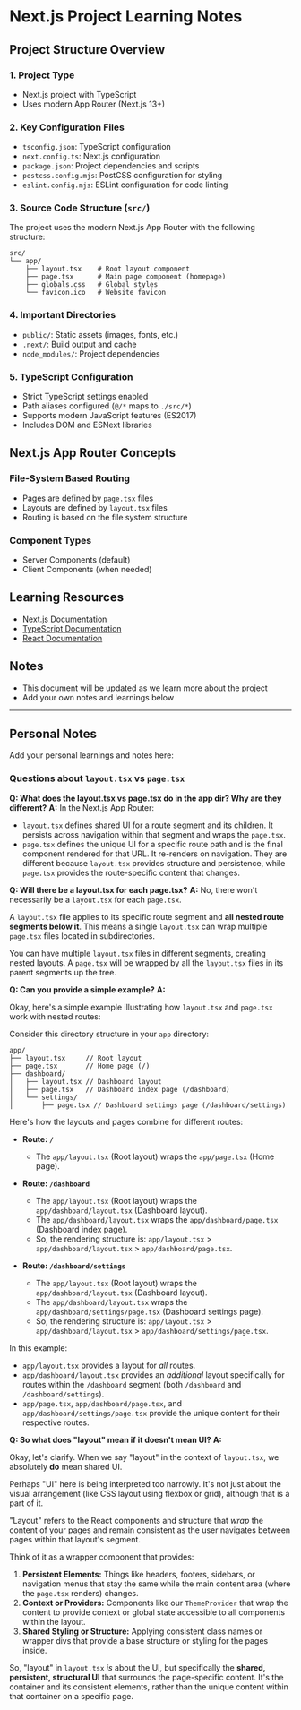 # Next.js Project Learning Notes

## Project Structure Overview

### 1. Project Type
- Next.js project with TypeScript
- Uses modern App Router (Next.js 13+)

### 2. Key Configuration Files
- `tsconfig.json`: TypeScript configuration
- `next.config.ts`: Next.js configuration
- `package.json`: Project dependencies and scripts
- `postcss.config.mjs`: PostCSS configuration for styling
- `eslint.config.mjs`: ESLint configuration for code linting

### 3. Source Code Structure (`src/`)
The project uses the modern Next.js App Router with the following structure:
```
src/
└── app/
    ├── layout.tsx    # Root layout component
    ├── page.tsx      # Main page component (homepage)
    ├── globals.css   # Global styles
    └── favicon.ico   # Website favicon
```

### 4. Important Directories
- `public/`: Static assets (images, fonts, etc.)
- `.next/`: Build output and cache
- `node_modules/`: Project dependencies

### 5. TypeScript Configuration
- Strict TypeScript settings enabled
- Path aliases configured (`@/*` maps to `./src/*`)
- Supports modern JavaScript features (ES2017)
- Includes DOM and ESNext libraries

## Next.js App Router Concepts

### File-System Based Routing
- Pages are defined by `page.tsx` files
- Layouts are defined by `layout.tsx` files
- Routing is based on the file system structure

### Component Types
- Server Components (default)
- Client Components (when needed)

## Learning Resources
- [Next.js Documentation](https://nextjs.org/docs)
- [TypeScript Documentation](https://www.typescriptlang.org/docs/)
- [React Documentation](https://react.dev/)

## Notes
- This document will be updated as we learn more about the project
- Add your own notes and learnings below

---

## Personal Notes
Add your personal learnings and notes here:

### Questions about `layout.tsx` vs `page.tsx`

**Q: What does the layout.tsx vs page.tsx do in the app dir? Why are they different?**
**A:** In the Next.js App Router:
- `layout.tsx` defines shared UI for a route segment and its children. It persists across navigation within that segment and wraps the `page.tsx`.
- `page.tsx` defines the unique UI for a specific route path and is the final component rendered for that URL. It re-renders on navigation.
They are different because `layout.tsx` provides structure and persistence, while `page.tsx` provides the route-specific content that changes.


**Q: Will there be a layout.tsx for each page.tsx?**
**A:** No, there won't necessarily be a `layout.tsx` for each `page.tsx`.

A `layout.tsx` file applies to its specific route segment and **all nested route segments below it**. This means a single `layout.tsx` can wrap multiple `page.tsx` files located in subdirectories.

You can have multiple `layout.tsx` files in different segments, creating nested layouts. A `page.tsx` will be wrapped by all the `layout.tsx` files in its parent segments up the tree.


**Q: Can you provide a simple example?**
**A:** 


Okay, here's a simple example illustrating how `layout.tsx` and `page.tsx` work with nested routes:

Consider this directory structure in your `app` directory:

```
app/
├── layout.tsx     // Root layout
├── page.tsx       // Home page (/)
├── dashboard/
│   ├── layout.tsx // Dashboard layout
│   ├── page.tsx   // Dashboard index page (/dashboard)
│   └── settings/
│       ├── page.tsx // Dashboard settings page (/dashboard/settings)
```

Here's how the layouts and pages combine for different routes:

*   **Route: `/`**
    *   The `app/layout.tsx` (Root layout) wraps the `app/page.tsx` (Home page).

*   **Route: `/dashboard`**
    *   The `app/layout.tsx` (Root layout) wraps the `app/dashboard/layout.tsx` (Dashboard layout).
    *   The `app/dashboard/layout.tsx` wraps the `app/dashboard/page.tsx` (Dashboard index page).
    *   So, the rendering structure is: `app/layout.tsx` > `app/dashboard/layout.tsx` > `app/dashboard/page.tsx`.

*   **Route: `/dashboard/settings`**
    *   The `app/layout.tsx` (Root layout) wraps the `app/dashboard/layout.tsx` (Dashboard layout).
    *   The `app/dashboard/layout.tsx` wraps the `app/dashboard/settings/page.tsx` (Dashboard settings page).
    *   So, the rendering structure is: `app/layout.tsx` > `app/dashboard/layout.tsx` > `app/dashboard/settings/page.tsx`.

In this example:
- `app/layout.tsx` provides a layout for *all* routes.
- `app/dashboard/layout.tsx` provides an *additional* layout specifically for routes within the `/dashboard` segment (both `/dashboard` and `/dashboard/settings`).
- `app/page.tsx`, `app/dashboard/page.tsx`, and `app/dashboard/settings/page.tsx` provide the unique content for their respective routes.


**Q: So what does "layout" mean if it doesn't mean UI?**
**A:** 


Okay, let's clarify. When we say "layout" in the context of `layout.tsx`, we absolutely **do** mean shared UI.

Perhaps "UI" here is being interpreted too narrowly. It's not just about the visual arrangement (like CSS layout using flexbox or grid), although that is a part of it.

"Layout" refers to the React components and structure that *wrap* the content of your pages and remain consistent as the user navigates between pages within that layout's segment.

Think of it as a wrapper component that provides:

1.  **Persistent Elements:** Things like headers, footers, sidebars, or navigation menus that stay the same while the main content area (where the `page.tsx` renders) changes.
2.  **Context or Providers:** Components like our `ThemeProvider` that wrap the content to provide context or global state accessible to all components within the layout.
3.  **Shared Styling or Structure:** Applying consistent class names or wrapper divs that provide a base structure or styling for the pages inside.

So, "layout" in `layout.tsx` *is* about the UI, but specifically the **shared, persistent, structural UI** that surrounds the page-specific content. It's the container and its consistent elements, rather than the unique content within that container on a specific page.
